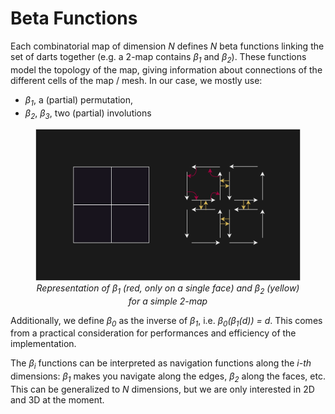 # Beta Functions

Each combinatorial map of dimension *N* defines *N* beta functions linking 
the set of darts together (e.g. a 2-map contains *β<sub>1</sub>* and 
*β<sub>2</sub>*). These functions model the topology of the map, giving 
information about connections of the different cells of the map / mesh. In 
our case, we mostly use:

- *β<sub>1</sub>*, a (partial) permutation, 
- *β<sub>2</sub>*, *β<sub>3</sub>*, two (partial) involutions


<figure style="text-align:center">
    <img src="../images/BetaFunc.svg" alt="Embed" />
    <figcaption><i>Representation of β<sub>1</sub> (red, only on a single face) and β<sub>2</sub> (yellow) for a simple 2-map</i></figcaption>
</figure>

Additionally, we define *β<sub>0</sub>* as the inverse of *β<sub>1</sub>*, i.e. 
*β<sub>0</sub>(β<sub>1</sub>(d)) = d*. This comes from a practical consideration
for performances and efficiency of the implementation.

The *β<sub>i</sub>* functions can be interpreted as navigation functions along the
*i-th* dimensions: *β<sub>1</sub>* makes you navigate along the edges, *β<sub>2</sub>*
along the faces, etc. This can be generalized to *N* dimensions, but we are only 
interested in 2D and 3D at the moment.